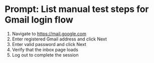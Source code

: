 # Prompt: List manual test steps for Gmail login flow

1. Navigate to https://mail.google.com
2. Enter registered Gmail address and click Next
3. Enter valid password and click Next
4. Verify that the inbox page loads
5. Log out to complete the session
